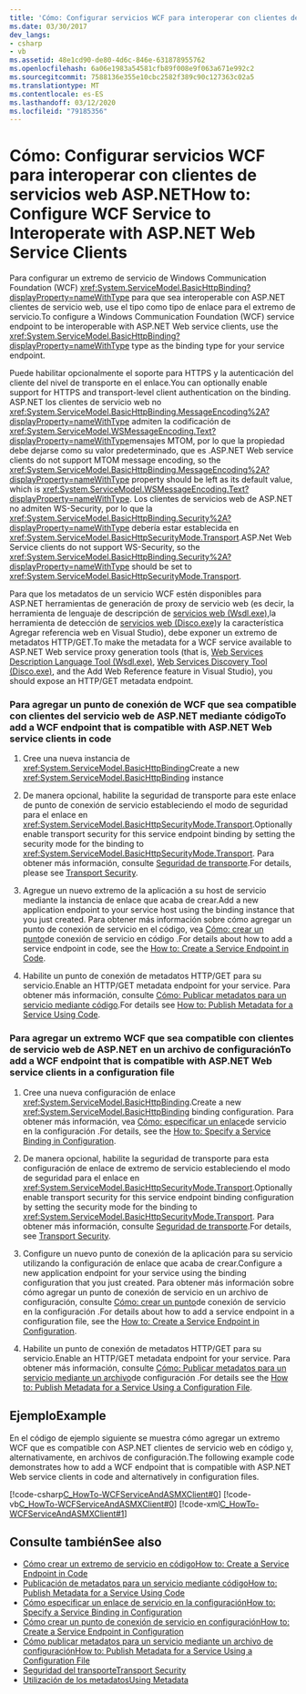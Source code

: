 ```yaml
---
title: 'Cómo: Configurar servicios WCF para interoperar con clientes de servicios web ASP.NET'
ms.date: 03/30/2017
dev_langs:
- csharp
- vb
ms.assetid: 48e1cd90-de80-4d6c-846e-631878955762
ms.openlocfilehash: 6a06e1983a54581cfb89f008e9f063a671e992c2
ms.sourcegitcommit: 7588136e355e10cbc2582f389c90c127363c02a5
ms.translationtype: MT
ms.contentlocale: es-ES
ms.lasthandoff: 03/12/2020
ms.locfileid: "79185356"
---
```

# <a name="how-to-configure-wcf-service-to-interoperate-with-aspnet-web-service-clients"></a><span data-ttu-id="eef2d-102">Cómo: Configurar servicios WCF para interoperar con clientes de servicios web ASP.NET</span><span class="sxs-lookup"><span data-stu-id="eef2d-102">How to: Configure WCF Service to Interoperate with ASP.NET Web Service Clients</span></span>
<span data-ttu-id="eef2d-103">Para configurar un extremo de servicio de Windows Communication Foundation (WCF) <xref:System.ServiceModel.BasicHttpBinding?displayProperty=nameWithType> para que sea interoperable con ASP.NET clientes de servicio web, use el tipo como tipo de enlace para el extremo de servicio.</span><span class="sxs-lookup"><span data-stu-id="eef2d-103">To configure a Windows Communication Foundation (WCF) service endpoint to be interoperable with ASP.NET Web service clients, use the <xref:System.ServiceModel.BasicHttpBinding?displayProperty=nameWithType> type as the binding type for your service endpoint.</span></span>  
  
 <span data-ttu-id="eef2d-104">Puede habilitar opcionalmente el soporte para HTTPS y la autenticación del cliente del nivel de transporte en el enlace.</span><span class="sxs-lookup"><span data-stu-id="eef2d-104">You can optionally enable support for HTTPS and transport-level client authentication on the binding.</span></span> <span data-ttu-id="eef2d-105">ASP.NET los clientes de servicio web no <xref:System.ServiceModel.BasicHttpBinding.MessageEncoding%2A?displayProperty=nameWithType> admiten la codificación de <xref:System.ServiceModel.WSMessageEncoding.Text?displayProperty=nameWithType>mensajes MTOM, por lo que la propiedad debe dejarse como su valor predeterminado, que es .</span><span class="sxs-lookup"><span data-stu-id="eef2d-105">ASP.NET Web service clients do not support MTOM message encoding, so the <xref:System.ServiceModel.BasicHttpBinding.MessageEncoding%2A?displayProperty=nameWithType> property should be left as its default value, which is <xref:System.ServiceModel.WSMessageEncoding.Text?displayProperty=nameWithType>.</span></span> <span data-ttu-id="eef2d-106">Los clientes de servicios web de ASP.NET no admiten WS-Security, por lo que la <xref:System.ServiceModel.BasicHttpBinding.Security%2A?displayProperty=nameWithType> debería estar establecida en <xref:System.ServiceModel.BasicHttpSecurityMode.Transport>.</span><span class="sxs-lookup"><span data-stu-id="eef2d-106">ASP.Net Web Service clients do not support WS-Security, so the <xref:System.ServiceModel.BasicHttpBinding.Security%2A?displayProperty=nameWithType> should be set to <xref:System.ServiceModel.BasicHttpSecurityMode.Transport>.</span></span>  
  
 <span data-ttu-id="eef2d-107">Para que los metadatos de un servicio WCF estén disponibles para ASP.NET herramientas de generación de proxy de servicio web (es decir, la herramienta de lenguaje de descripción de [servicios web (Wsdl.exe),](https://docs.microsoft.com/previous-versions/dotnet/netframework-4.0/7h3ystb6(v%3dvs.100))la herramienta de detección de [servicios web (Disco.exe)](https://docs.microsoft.com/previous-versions/dotnet/netframework-4.0/cy2a3ybs(v=vs.100))y la característica Agregar referencia web en Visual Studio), debe exponer un extremo de metadatos HTTP/GET.</span><span class="sxs-lookup"><span data-stu-id="eef2d-107">To make the metadata for a WCF service available to ASP.NET Web service proxy generation tools (that is, [Web Services Description Language Tool (Wsdl.exe)](https://docs.microsoft.com/previous-versions/dotnet/netframework-4.0/7h3ystb6(v%3dvs.100)), [Web Services Discovery Tool (Disco.exe)](https://docs.microsoft.com/previous-versions/dotnet/netframework-4.0/cy2a3ybs(v=vs.100)), and the Add Web Reference feature in Visual Studio), you should expose an HTTP/GET metadata endpoint.</span></span>  
  
### <a name="to-add-a-wcf-endpoint-that-is-compatible-with-aspnet-web-service-clients-in-code"></a><span data-ttu-id="eef2d-108">Para agregar un punto de conexión de WCF que sea compatible con clientes del servicio web de ASP.NET mediante código</span><span class="sxs-lookup"><span data-stu-id="eef2d-108">To add a WCF endpoint that is compatible with ASP.NET Web service clients in code</span></span>  
  
1. <span data-ttu-id="eef2d-109">Cree una nueva instancia de <xref:System.ServiceModel.BasicHttpBinding></span><span class="sxs-lookup"><span data-stu-id="eef2d-109">Create a new <xref:System.ServiceModel.BasicHttpBinding> instance</span></span>  
  
2. <span data-ttu-id="eef2d-110">De manera opcional, habilite la seguridad de transporte para este enlace de punto de conexión de servicio estableciendo el modo de seguridad para el enlace en <xref:System.ServiceModel.BasicHttpSecurityMode.Transport>.</span><span class="sxs-lookup"><span data-stu-id="eef2d-110">Optionally enable transport security for this service endpoint binding by setting the security mode for the binding to <xref:System.ServiceModel.BasicHttpSecurityMode.Transport>.</span></span> <span data-ttu-id="eef2d-111">Para obtener más información, consulte [Seguridad de transporte](../../../../docs/framework/wcf/feature-details/transport-security.md).</span><span class="sxs-lookup"><span data-stu-id="eef2d-111">For details, please see [Transport Security](../../../../docs/framework/wcf/feature-details/transport-security.md).</span></span>  
  
3. <span data-ttu-id="eef2d-112">Agregue un nuevo extremo de la aplicación a su host de servicio mediante la instancia de enlace que acaba de crear.</span><span class="sxs-lookup"><span data-stu-id="eef2d-112">Add a new application endpoint to your service host using the binding instance that you just created.</span></span> <span data-ttu-id="eef2d-113">Para obtener más información sobre cómo agregar un punto de conexión de servicio en el código, vea [Cómo: crear un punto](../../../../docs/framework/wcf/feature-details/how-to-create-a-service-endpoint-in-code.md)de conexión de servicio en código .</span><span class="sxs-lookup"><span data-stu-id="eef2d-113">For details about how to add a service endpoint in code, see the [How to: Create a Service Endpoint in Code](../../../../docs/framework/wcf/feature-details/how-to-create-a-service-endpoint-in-code.md).</span></span>  
  
4. <span data-ttu-id="eef2d-114">Habilite un punto de conexión de metadatos HTTP/GET para su servicio.</span><span class="sxs-lookup"><span data-stu-id="eef2d-114">Enable an HTTP/GET metadata endpoint for your service.</span></span> <span data-ttu-id="eef2d-115">Para obtener más información, consulte [Cómo: Publicar metadatos para un servicio mediante código](../../../../docs/framework/wcf/feature-details/how-to-publish-metadata-for-a-service-using-code.md).</span><span class="sxs-lookup"><span data-stu-id="eef2d-115">For details see [How to: Publish Metadata for a Service Using Code](../../../../docs/framework/wcf/feature-details/how-to-publish-metadata-for-a-service-using-code.md).</span></span>  
  
### <a name="to-add-a-wcf-endpoint-that-is-compatible-with-aspnet-web-service-clients-in-a-configuration-file"></a><span data-ttu-id="eef2d-116">Para agregar un extremo WCF que sea compatible con clientes de servicio web de ASP.NET en un archivo de configuración</span><span class="sxs-lookup"><span data-stu-id="eef2d-116">To add a WCF endpoint that is compatible with ASP.NET Web service clients in a configuration file</span></span>  
  
1. <span data-ttu-id="eef2d-117">Cree una nueva configuración de enlace <xref:System.ServiceModel.BasicHttpBinding>.</span><span class="sxs-lookup"><span data-stu-id="eef2d-117">Create a new <xref:System.ServiceModel.BasicHttpBinding> binding configuration.</span></span> <span data-ttu-id="eef2d-118">Para obtener más información, vea [Cómo: especificar un enlace](../../../../docs/framework/wcf/how-to-specify-a-service-binding-in-configuration.md)de servicio en la configuración .</span><span class="sxs-lookup"><span data-stu-id="eef2d-118">For details, see the [How to: Specify a Service Binding in Configuration](../../../../docs/framework/wcf/how-to-specify-a-service-binding-in-configuration.md).</span></span>  
  
2. <span data-ttu-id="eef2d-119">De manera opcional, habilite la seguridad de transporte para esta configuración de enlace de extremo de servicio estableciendo el modo de seguridad para el enlace en <xref:System.ServiceModel.BasicHttpSecurityMode.Transport>.</span><span class="sxs-lookup"><span data-stu-id="eef2d-119">Optionally enable transport security for this service endpoint binding configuration by setting the security mode for the binding to <xref:System.ServiceModel.BasicHttpSecurityMode.Transport>.</span></span> <span data-ttu-id="eef2d-120">Para obtener más información, consulte [Seguridad de transporte](../../../../docs/framework/wcf/feature-details/transport-security.md).</span><span class="sxs-lookup"><span data-stu-id="eef2d-120">For details, see [Transport Security](../../../../docs/framework/wcf/feature-details/transport-security.md).</span></span>  
  
3. <span data-ttu-id="eef2d-121">Configure un nuevo punto de conexión de la aplicación para su servicio utilizando la configuración de enlace que acaba de crear.</span><span class="sxs-lookup"><span data-stu-id="eef2d-121">Configure a new application endpoint for your service using the binding configuration that you just created.</span></span> <span data-ttu-id="eef2d-122">Para obtener más información sobre cómo agregar un punto de conexión de servicio en un archivo de configuración, consulte [Cómo: crear un punto](../../../../docs/framework/wcf/feature-details/how-to-create-a-service-endpoint-in-configuration.md)de conexión de servicio en la configuración .</span><span class="sxs-lookup"><span data-stu-id="eef2d-122">For details about how to add a service endpoint in a configuration file, see the [How to: Create a Service Endpoint in Configuration](../../../../docs/framework/wcf/feature-details/how-to-create-a-service-endpoint-in-configuration.md).</span></span>  
  
4. <span data-ttu-id="eef2d-123">Habilite un punto de conexión de metadatos HTTP/GET para su servicio.</span><span class="sxs-lookup"><span data-stu-id="eef2d-123">Enable an HTTP/GET metadata endpoint for your service.</span></span> <span data-ttu-id="eef2d-124">Para obtener más información, consulte [Cómo: Publicar metadatos para un servicio mediante un archivo](../../../../docs/framework/wcf/feature-details/how-to-publish-metadata-for-a-service-using-a-configuration-file.md)de configuración .</span><span class="sxs-lookup"><span data-stu-id="eef2d-124">For details see the [How to: Publish Metadata for a Service Using a Configuration File](../../../../docs/framework/wcf/feature-details/how-to-publish-metadata-for-a-service-using-a-configuration-file.md).</span></span>  
  
## <a name="example"></a><span data-ttu-id="eef2d-125">Ejemplo</span><span class="sxs-lookup"><span data-stu-id="eef2d-125">Example</span></span>  
 <span data-ttu-id="eef2d-126">En el código de ejemplo siguiente se muestra cómo agregar un extremo WCF que es compatible con ASP.NET clientes de servicio web en código y, alternativamente, en archivos de configuración.</span><span class="sxs-lookup"><span data-stu-id="eef2d-126">The following example code demonstrates how to add a WCF endpoint that is compatible with ASP.NET Web service clients in code and alternatively in configuration files.</span></span>  
  
 [!code-csharp[C_HowTo-WCFServiceAndASMXClient#0](../../../../samples/snippets/csharp/VS_Snippets_CFX/c_howto-wcfserviceandasmxclient/cs/program.cs#0)]
 [!code-vb[C_HowTo-WCFServiceAndASMXClient#0](../../../../samples/snippets/visualbasic/VS_Snippets_CFX/c_howto-wcfserviceandasmxclient/vb/program.vb#0)]
 [!code-xml[C_HowTo-WCFServiceAndASMXClient#1](../../../../samples/snippets/csharp/VS_Snippets_CFX/c_howto-wcfserviceandasmxclient/common/app.config#1)]
  
## <a name="see-also"></a><span data-ttu-id="eef2d-127">Consulte también</span><span class="sxs-lookup"><span data-stu-id="eef2d-127">See also</span></span>

- [<span data-ttu-id="eef2d-128">Cómo crear un extremo de servicio en código</span><span class="sxs-lookup"><span data-stu-id="eef2d-128">How to: Create a Service Endpoint in Code</span></span>](../../../../docs/framework/wcf/feature-details/how-to-create-a-service-endpoint-in-code.md)
- [<span data-ttu-id="eef2d-129">Publicación de metadatos para un servicio mediante código</span><span class="sxs-lookup"><span data-stu-id="eef2d-129">How to: Publish Metadata for a Service Using Code</span></span>](../../../../docs/framework/wcf/feature-details/how-to-publish-metadata-for-a-service-using-code.md)
- [<span data-ttu-id="eef2d-130">Cómo especificar un enlace de servicio en la configuración</span><span class="sxs-lookup"><span data-stu-id="eef2d-130">How to: Specify a Service Binding in Configuration</span></span>](../../../../docs/framework/wcf/how-to-specify-a-service-binding-in-configuration.md)
- [<span data-ttu-id="eef2d-131">Cómo crear un punto de conexión de servicio en configuración</span><span class="sxs-lookup"><span data-stu-id="eef2d-131">How to: Create a Service Endpoint in Configuration</span></span>](../../../../docs/framework/wcf/feature-details/how-to-create-a-service-endpoint-in-configuration.md)
- [<span data-ttu-id="eef2d-132">Cómo publicar metadatos para un servicio mediante un archivo de configuración</span><span class="sxs-lookup"><span data-stu-id="eef2d-132">How to: Publish Metadata for a Service Using a Configuration File</span></span>](../../../../docs/framework/wcf/feature-details/how-to-publish-metadata-for-a-service-using-a-configuration-file.md)
- [<span data-ttu-id="eef2d-133">Seguridad del transporte</span><span class="sxs-lookup"><span data-stu-id="eef2d-133">Transport Security</span></span>](../../../../docs/framework/wcf/feature-details/transport-security.md)
- [<span data-ttu-id="eef2d-134">Utilización de los metadatos</span><span class="sxs-lookup"><span data-stu-id="eef2d-134">Using Metadata</span></span>](../../../../docs/framework/wcf/feature-details/using-metadata.md)
